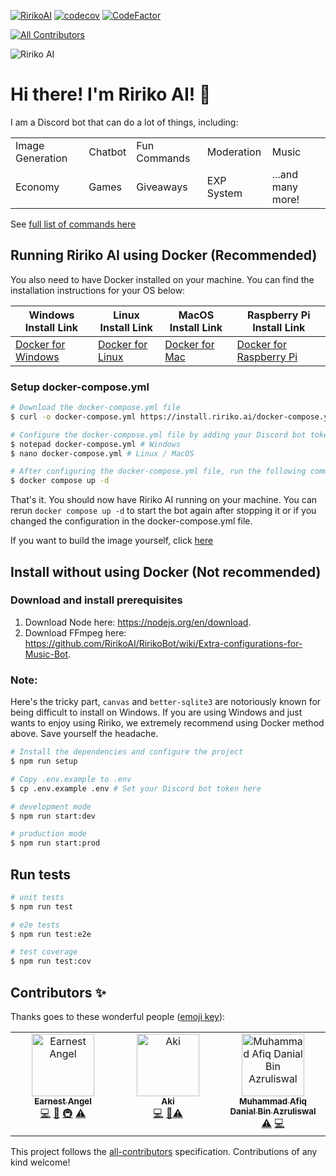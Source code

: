 [![RirikoAI](https://circleci.com/gh/RirikoAI/RirikoBot.svg?style=svg)](https://app.circleci.com/pipelines/github/RirikoAI/RirikoBot?branch=master)
[![codecov](https://codecov.io/github/ririkoai/ririkobot/branch/beta%2F1.0.0/graph/badge.svg?token=EBD0B7CJ76)](https://codecov.io/github/ririkoai/ririkobot)
[![CodeFactor](https://www.codefactor.io/repository/github/ririkoai/ririkobot/badge/master)](https://www.codefactor.io/repository/github/ririkoai/ririkobot/overview/master)
<!-- ALL-CONTRIBUTORS-BADGE:START - Do not remove or modify this section -->
[![All Contributors](https://img.shields.io/badge/all_contributors-3-orange.svg?style=flat-square)](#contributors-)<!-- ALL-CONTRIBUTORS-BADGE:END -->

<img src="https://i.imgur.com/sNtvyAK.jpeg" style="max-width: 1000px;" alt="Ririko AI" />

# Hi there! I'm Ririko AI! 👋

I am a Discord bot that can do a lot of things, including:

<table>
    <tr>
        <td>Image Generation</td>
        <td>Chatbot</td>
        <td>Fun Commands</td>
        <td>Moderation</td>
        <td>Music</td>
    </tr>
    <tr>
        <td>Economy</td>
        <td>Games</td>
        <td>Giveaways</td>
        <td>EXP System</td>
        <td>...and many more!</td>
    </tr>
</table>

See [full list of commands here](https://github.com/RirikoAI/RirikoBot/wiki/LIST:-All-commands-supported-by-Ririko-AI)

## Running Ririko AI using Docker (Recommended)

You also need to have Docker installed on your machine. You can find the installation instructions for your OS below:

| Windows Install Link                                                           | Linux Install Link                                          | MacOS Install Link                                                     | Raspberry Pi Install Link                                                          |
|--------------------------------------------------------------------------------|-------------------------------------------------------------|------------------------------------------------------------------------|------------------------------------------------------------------------------------|
| [Docker for Windows](https://docs.docker.com/desktop/install/windows-install/) | [Docker for Linux](https://docs.docker.com/engine/install/) | [Docker for Mac](https://docs.docker.com/desktop/install/mac-install/) | [Docker for Raspberry Pi](https://docs.docker.com/engine/install/raspberry-pi-os/) |

### Setup docker-compose.yml

```bash
# Download the docker-compose.yml file
$ curl -o docker-compose.yml https://install.ririko.ai/docker-compose.yml

# Configure the docker-compose.yml file by adding your Discord bot token, App ID, and other configurations
$ notepad docker-compose.yml # Windows
$ nano docker-compose.yml # Linux / MacOS

# After configuring the docker-compose.yml file, run the following command to start the bot
$ docker compose up -d
```

That's it. You should now have Ririko AI running on your machine. You can rerun `docker compose up -d` to start the bot
again after stopping it or if you changed the configuration in the docker-compose.yml file.

If you want to build the image yourself,
click [here](https://github.com/RirikoAI/RirikoBot/wiki/TUTORIAL:-Building-your-own-Docker-image)

## Install without using Docker (Not recommended)

### Download and install prerequisites

1. Download Node here: https://nodejs.org/en/download.
2. Download FFmpeg here: https://github.com/RirikoAI/RirikoBot/wiki/Extra-configurations-for-Music-Bot.

### Note:

Here's the tricky part, `canvas` and `better-sqlite3` are notoriously known for being difficult to install on Windows.
If you are using Windows and just wants to enjoy using Ririko, we extremely recommend using Docker method above. Save
yourself the headache.

```bash
# Install the dependencies and configure the project
$ npm run setup

# Copy .env.example to .env
$ cp .env.example .env # Set your Discord bot token here

# development mode
$ npm run start:dev

# production mode
$ npm run start:prod
```

## Run tests

```bash
# unit tests
$ npm run test

# e2e tests
$ npm run test:e2e

# test coverage
$ npm run test:cov
```

## Contributors ✨

Thanks goes to these wonderful people ([emoji key](https://allcontributors.org/docs/en/emoji-key)):

<!-- ALL-CONTRIBUTORS-LIST:START - Do not remove or modify this section -->
<!-- prettier-ignore-start -->
<!-- markdownlint-disable -->
<table>
  <tbody>
    <tr>
      <td align="center" valign="top" width="14.28%"><a href="https://angel.net.my"><img src="https://avatars.githubusercontent.com/u/57413115?v=4?s=100" width="100px;" alt="Earnest Angel"/><br /><sub><b>Earnest Angel</b></sub></a><br /><a href="https://github.com/RirikoAI/RirikoBot/commits?author=earnestangel" title="Code">💻</a> <a href="#design-earnestangel" title="Design">🎨</a> <a href="#infra-earnestangel" title="Infrastructure (Hosting, Build-Tools, etc)">🚇</a> <a href="https://github.com/RirikoAI/RirikoBot/commits?author=00ZenDaniel" title="Tests">⚠️</a></td>
      <td align="center" valign="top" width="14.28%"><a href="https://github.com/True-Aki"><img src="https://avatars.githubusercontent.com/u/154510235?v=4?s=100" width="100px;" alt="Aki"/><br /><sub><b>Aki</b></sub></a><br /><a href="https://github.com/RirikoAI/RirikoBot/commits?author=True-Aki" title="Code">💻</a> <a href="#design-True-Aki" title="Design">🎨</a><a href="https://github.com/RirikoAI/RirikoBot/commits?author=00ZenDaniel" title="Tests">⚠️</a></td>
      <td align="center" valign="top" width="14.28%"><a href="https://github.com/00ZenDaniel"><img src="https://avatars.githubusercontent.com/u/112818992?v=4?s=100" width="100px;" alt="Muhammad Afiq Danial Bin Azruliswal"/><br /><sub><b>Muhammad Afiq Danial Bin Azruliswal</b></sub></a><br /><a href="https://github.com/RirikoAI/RirikoBot/commits?author=00ZenDaniel" title="Tests">⚠️</a> <a href="https://github.com/RirikoAI/RirikoBot/commits?author=00ZenDaniel" title="Code">💻</a></td>
    </tr>
  </tbody>
</table>

<!-- markdownlint-restore -->
<!-- prettier-ignore-end -->

<!-- ALL-CONTRIBUTORS-LIST:END -->

This project follows the [all-contributors](https://github.com/all-contributors/all-contributors) specification.
Contributions of any kind welcome!
